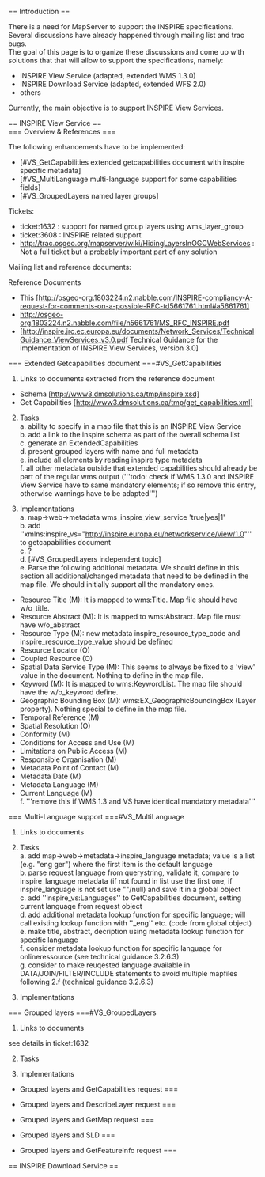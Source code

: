 == Introduction ==                                                                                                                                                                                                                                                   
                                                                                                                                                                                                                                                                     
There is a need for MapServer to support the INSPIRE specifications. Several discussions have already happened through mailing list and trac bugs.                                                                                                                   
The goal of this page is to organize these discussions and come up with solutions that that will allow to support the specifications, namely:                                                                                                                        
                                                                                                                                                                                                                                                                     
 * INSPIRE View Service (adapted, extended WMS 1.3.0)                                                                                                                                                                                                                
 * INSPIRE Download Service (adapted, extended WFS 2.0)                                                                                                                                                                                                              
 * others                                                                                                                                                                                                                                                            
                                                                                                                                                                                                                                                                     
                                                                                                                                                                                                                                                                     
Currently, the main objective is to support INSPIRE View Services.                                                                                                                                                                                                   
                                                                                                                                                                                                                                                                     
                                                                                                                                                                                                                                                                     
                                                                                                                                                                                                                                                                     
== INSPIRE View Service ==                                                                                                                                                                                                                                           
=== Overview & References ===                                                                                                                                                                                                                                        
                                                                                                                                                                                                                                                                     
The following enhancements have to be implemented:                                                                                                                                                                                                                   
                                                                                                                                                                                                                                                                     
 * [#VS_GetCapabilities extended getcapabilities document with inspire specific metadata]                                                                                                                                                                            
 * [#VS_MultiLanguage multi-language support for some capabilities fields]                                                                                                                                                                                           
 * [#VS_GroupedLayers named layer groups]                                                                                                                                                                                                                            
                                                                                                                                                                                                                                                                     
Tickets:                                                                                                                                                                                                                                                             
                                                                                                                                                                                                                                                                     
 * ticket:1632 : support for named group layers using wms_layer_group                                                                                                                                                                                                
 * ticket:3608 : INSPIRE related support                                                                                                                                                                                                                             
 * http://trac.osgeo.org/mapserver/wiki/HidingLayersInOGCWebServices : Not a full ticket but a probably important part of any solution                                                                                                                               
                                                                                                                                                                                                                                                                     
Mailing list and reference documents:                                                                                                                                                                                                                                
                                                                                                                                                                                                                                                                     
Reference Documents                                                                                                                                                                                                                                                  
                                                                                                                                                                                                                                                                     
 * This [http://osgeo-org.1803224.n2.nabble.com/INSPIRE-compliancy-A-request-for-comments-on-a-possible-RFC-td5661761.html#a5661761]                                                                                                                                 
 * http://osgeo-org.1803224.n2.nabble.com/file/n5661761/MS_RFC_INSPIRE.pdf                                                                                                                                                                                           
 * [http://inspire.jrc.ec.europa.eu/documents/Network_Services/TechnicalGuidance_ViewServices_v3.0.pdf Technical Guidance for the implementation of INSPIRE View Services, version 3.0]                                                                              
                                                                                                                                                                                                                                                                     
=== Extended Getcapabilities document  ===#VS_GetCapabilities                                                                                                                                                                                                        
                                                                                                                                                                                                                                                                     
 1. Links to documents extracted from the reference document                                                                                                                                                                                                         
 * Schema [http://www3.dmsolutions.ca/tmp/inspire.xsd]                                                                                                                                                                                                               
 * Get Capabilities [http://www3.dmsolutions.ca/tmp/get_capabilities.xml]                                                                                                                                                                                            
                                                                                                                                                                                                                                                                     
 2. Tasks                                                                                                                                                                                                                                                            
  a. ability to specify in a map file that this is an INSPIRE View Service                                                                                                                                                                                           
  b. add a link to the inspire schema as part of the overall schema list                                                                                                                                                                                             
  c. generate an ExtendedCapabilities                                                                                                                                                                                                                                
  d. present grouped layers with name and full metadata                                                                                                                                                                                                              
  e. include all elements by reading inspire type metadata                                                                                                                                                                                                           
  f. all other metadata outside that extended capabilities should already be part of the regular wms output ('''todo: check if WMS 1.3.0 and INSPIRE View Service have to same mandatory elements; if so remove this entry, otherwise warnings have to be adapted''')
                                                                                                                                                                                                                                                                     
 3. Implementations                                                                                                                                                                                                                                                  
  a. map->web->metadata wms_inspire_view_service 'true|yes|1'                                                                                                                                                                                                        
  b. add ''xmlns:inspire_vs="http://inspire.europa.eu/networkservice/view/1.0"'' to getcapabilities document                                                                                                                                                         
  c. ?                                                                                                                                                                                                                                                               
  d. [#VS_GroupedLayers independent topic]                                                                                                                                                                                                                           
  e. Parse the following additional metadata. We should define in this section all additional/changed metadata that need to be defined in the map file. We should initially support all the mandatory ones.                                                          
   * Resource Title (M): It is mapped to wms:Title. Map file should have w/o_title.                                                                                                                                                                                  
   * Resource Abstract (M): It is mapped to wms:Abstract. Map file must have w/o_abstract                                                                                                                                                                            
   * Resource Type (M): new metadata inspire_resource_type_code and  inspire_resource_type_value should be defined                                                                                                                                                   
   * Resource Locator (O)                                                                                                                                                                                                                                            
   * Coupled Resource (O)                                                                                                                                                                                                                                            
   * Spatial Data Service Type (M): This seems to always be fixed to a 'view' value in the document. Nothing to define in the map file.                                                                                                                              
   * Keyword (M): It is mapped to wms:KeywordList. The map file should have the w/o_keyword define.                                                                                                                                                                  
   * Geographic Bounding Box (M):  wms:EX_GeographicBoundingBox (Layer property). Nothing special to define in the map file.                                                                                                                                         
   * Temporal Reference (M)                                                                                                                                                                                                                                          
   * Spatial Resolution (O)                                                                                                                                                                                                                                          
   * Conformity (M)                                                                                                                                                                                                                                                  
   * Conditions for Access and Use (M)                                                                                                                                                                                                                               
   * Limitations on Public Access (M)                                                                                                                                                                                                                                
   * Responsible Organisation (M)                                                                                                                                                                                                                                    
   * Metadata Point of Contact (M)                                                                                                                                                                                                                                   
   * Metadata Date (M)                                                                                                                                                                                                                                               
   * Metadata Language (M)                                                                                                                                                                                                                                           
   * Current Language (M)                                                                                                                                                                                                                                            
  f. '''remove this if WMS 1.3 and VS have identical mandatory metadata'''                                                                                                                                                                                           
                                                                                                                                                                                                                                                                     
=== Multi-Language support  ===#VS_MultiLanguage                                                                                                                                                                                                                     
                                                                                                                                                                                                                                                                     
 1. Links to documents                                                                                                                                                                                                                                               
                                                                                                                                                                                                                                                                     
 2. Tasks                                                                                                                                                                                                                                                            
  a. add map->web->metadata->inspire_language metadata; value is a list (e.g. "eng ger") where the first item is the default language                                                                                                                                
  b. parse request language from querystring, validate it, compare to inspire_language metadata (if not found in list use the first one, if inspire_language is not set use ""/null) and save it in a global object                                                  
  c. add ''inspire_vs:Languages'' to GetCapabilities document, setting current language from request object                                                                                                                                                          
  d. add additional metadata lookup function for specific language; will call existing lookup function with ''_eng'' etc. (code from global object)                                                                                                                  
  e. make title, abstract, decription using metadata lookup function for specific language                                                                                                                                                                           
  f. consider metadata lookup function for specific language for onlineressource (see technical guidance 3.2.6.3)                                                                                                                                                    
  g. consider to make reuqested language available in DATA/JOIN/FILTER/INCLUDE statements to avoid multiple mapfiles following 2.f (technical guidance 3.2.6.3)                                                                                                      
 3. Implementations                                                                                                                                                                                                                                                  
                                                                                                                                                                                                                                                                     
=== Grouped layers ===#VS_GroupedLayers                                                                                                                                                                                                                              
                                                                                                                                                                                                                                                                     
 1. Links to documents                                                                                                                                                                                                                                               
                                                                                                                                                                                                                                                                     
see details in ticket:1632                                                                                                                                                                                                                                           
                                                                                                                                                                                                                                                                     
 2. Tasks                                                                                                                                                                                                                                                            
                                                                                                                                                                                                                                                                     
 3. Implementations                                                                                                                                                                                                                                                  
                                                                                                                                                                                                                                                                     
 * Grouped layers and GetCapabilities request  ===                                                                                                                                                                                                                   
                                                                                                                                                                                                                                                                     
 * Grouped layers and DescribeLayer request  ===                                                                                                                                                                                                                     
                                                                                                                                                                                                                                                                     
 * Grouped layers and GetMap request  ===                                                                                                                                                                                                                            
                                                                                                                                                                                                                                                                     
 * Grouped layers and SLD  ===                                                                                                                                                                                                                                       
                                                                                                                                                                                                                                                                     
 * Grouped layers and GetFeatureInfo request  ===                                                                                                                                                                                                                    
                                                                                                                                                                                                                                                                     
                                                                                                                                                                                                                                                                     
== INSPIRE Download Service ==                                                                                                                                                                                                                                       

